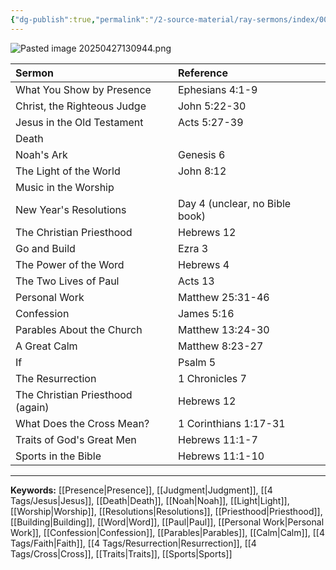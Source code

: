 ```yaml
---
{"dg-publish":true,"permalink":"/2-source-material/ray-sermons/index/003-chrono-index/"}
---
```


![Pasted image 20250427130944.png](/img/user/2%20Source%20Material/Ray%20Sermons/Scans/Pasted%20image%2020250427130944.png)


| Sermon | Reference |
|:------|:---------|
| What You Show by Presence | Ephesians 4:1-9 |
| Christ, the Righteous Judge | John 5:22-30 |
| Jesus in the Old Testament | Acts 5:27-39 |
| Death | |
| Noah's Ark | Genesis 6 |
| The Light of the World | John 8:12 |
| Music in the Worship | |
| New Year's Resolutions | Day 4 (unclear, no Bible book) |
| The Christian Priesthood | Hebrews 12 |
| Go and Build | Ezra 3 |
| The Power of the Word | Hebrews 4 |
| The Two Lives of Paul | Acts 13 |
| Personal Work | Matthew 25:31-46 |
| Confession | James 5:16 |
| Parables About the Church | Matthew 13:24-30 |
| A Great Calm | Matthew 8:23-27 |
| If | Psalm 5 |
| The Resurrection | 1 Chronicles 7 |
| The Christian Priesthood (again) | Hebrews 12 |
| What Does the Cross Mean? | 1 Corinthians 1:17-31 |
| Traits of God's Great Men | Hebrews 11:1-7 |
| Sports in the Bible | Hebrews 11:1-10 |

---

**Keywords:**
[[Presence\|Presence]], [[Judgment\|Judgment]], [[4 Tags/Jesus\|Jesus]], [[Death\|Death]], [[Noah\|Noah]], [[Light\|Light]], [[Worship\|Worship]], [[Resolutions\|Resolutions]], [[Priesthood\|Priesthood]], [[Building\|Building]], [[Word\|Word]], [[Paul\|Paul]], [[Personal Work\|Personal Work]], [[Confession\|Confession]], [[Parables\|Parables]], [[Calm\|Calm]], [[4 Tags/Faith\|Faith]], [[4 Tags/Resurrection\|Resurrection]], [[4 Tags/Cross\|Cross]], [[Traits\|Traits]], [[Sports\|Sports]]